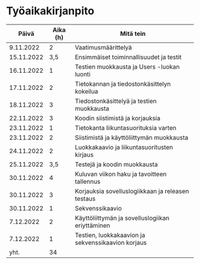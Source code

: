 # Työaikakirjanpito

| Päivä         | Aika (h) | Mitä tein                                         |
| ------------- | -------- | ------------------------------------------------- |
| 9.11.2022     |    2     | Vaatimusmäärittelyä                               |
| 15.11.2022    |    3,5   | Ensimmäiset toiminnallisuudet ja testit           |
| 16.11.2022    |    1     | Testien muokkausta ja Users -luokan luonti        |
| 17.11.2022    |    2     | Tietokannan ja tiedostonkäsittelyn kokeilua       |
| 18.11.2022    |    3     | Tiedostonkäsittelyä ja testien muokkausta         |
| 22.11.2022    |    3     | Koodin siistimistä ja korjauksia                  |
| 23.11.2022    |    1     | Tietokanta liikuntasuorituksia varten             |
| 23.11.2022    |    2     | Siistimistä ja käyttöliittymän muokkausta         |
| 24.11.2022    |    2     | Luokkakaavio ja liikuntasuoritusten kirjaus       |
| 25.11.2022    |   3,5    | Testejä ja koodin muokkausta                      |
| 30.11.2022    |   4      | Kuluvan viikon haku ja tavoitteen tallennus       |
| 30.11.2022    |   3      | Korjauksia sovelluslogiikkaan ja releasen testaus |
| 30.11.2022    |   1      | Sekvenssikaavio                                   |
| 7.12.2022     |   2      | Käyttöliittymän ja sovelluslogiikan eriyttäminen  |
| 7.12.2022     |   1      | Testien, luokkakaavion ja sekvenssikaavion korjaus|
| yht.          |   34     |                                                   |


